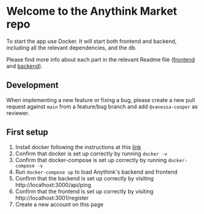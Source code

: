 # Welcome to the Anythink Market repo

To start the app use Docker. It will start both frontend and backend, including all the relevant dependencies, and the db.

Please find more info about each part in the relevant Readme file ([frontend](frontend/readme.md) and [backend](backend/README.md)).

## Development

When implementing a new feature or fixing a bug, please create a new pull request against `main` from a feature/bug branch and add `@vanessa-cooper` as reviewer.

## First setup

1. Install docker following the instructions at this [link](https://docs.docker.com/get-docker/)
2. Confirm that docker is set up correctly by running `docker -v`
3. Confirm that docker-compose is set up correctly by running `docker-compose -v`
4. Run `docker-compose up` to load Anythink's backend and frontend
5. Confirm that the backend is set up correctly by visiting http://localhost:3000/api/ping
6. Confirm that the frontend is set up correctly by visiting http://localhost:3001/register
7. Create a new account on this page
